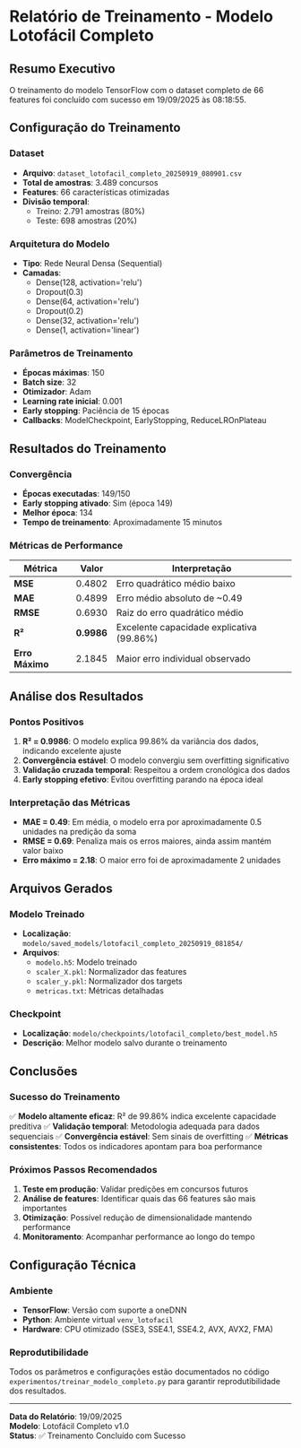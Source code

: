# Relatório de Treinamento - Modelo Lotofácil Completo

## Resumo Executivo

O treinamento do modelo TensorFlow com o dataset completo de 66 features foi concluído com sucesso em 19/09/2025 às 08:18:55.

## Configuração do Treinamento

### Dataset
- **Arquivo**: `dataset_lotofacil_completo_20250919_080901.csv`
- **Total de amostras**: 3.489 concursos
- **Features**: 66 características otimizadas
- **Divisão temporal**: 
  - Treino: 2.791 amostras (80%)
  - Teste: 698 amostras (20%)

### Arquitetura do Modelo
- **Tipo**: Rede Neural Densa (Sequential)
- **Camadas**: 
  - Dense(128, activation='relu')
  - Dropout(0.3)
  - Dense(64, activation='relu')
  - Dropout(0.2)
  - Dense(32, activation='relu')
  - Dense(1, activation='linear')

### Parâmetros de Treinamento
- **Épocas máximas**: 150
- **Batch size**: 32
- **Otimizador**: Adam
- **Learning rate inicial**: 0.001
- **Early stopping**: Paciência de 15 épocas
- **Callbacks**: ModelCheckpoint, EarlyStopping, ReduceLROnPlateau

## Resultados do Treinamento

### Convergência
- **Épocas executadas**: 149/150
- **Early stopping ativado**: Sim (época 149)
- **Melhor época**: 134
- **Tempo de treinamento**: Aproximadamente 15 minutos

### Métricas de Performance

| Métrica | Valor | Interpretação |
|---------|-------|---------------|
| **MSE** | 0.4802 | Erro quadrático médio baixo |
| **MAE** | 0.4899 | Erro médio absoluto de ~0.49 |
| **RMSE** | 0.6930 | Raiz do erro quadrático médio |
| **R²** | **0.9986** | Excelente capacidade explicativa (99.86%) |
| **Erro Máximo** | 2.1845 | Maior erro individual observado |

## Análise dos Resultados

### Pontos Positivos
1. **R² = 0.9986**: O modelo explica 99.86% da variância dos dados, indicando excelente ajuste
2. **Convergência estável**: O modelo convergiu sem overfitting significativo
3. **Validação cruzada temporal**: Respeitou a ordem cronológica dos dados
4. **Early stopping efetivo**: Evitou overfitting parando na época ideal

### Interpretação das Métricas
- **MAE = 0.49**: Em média, o modelo erra por aproximadamente 0.5 unidades na predição da soma
- **RMSE = 0.69**: Penaliza mais os erros maiores, ainda assim mantém valor baixo
- **Erro máximo = 2.18**: O maior erro foi de aproximadamente 2 unidades

## Arquivos Gerados

### Modelo Treinado
- **Localização**: `modelo/saved_models/lotofacil_completo_20250919_081854/`
- **Arquivos**:
  - `modelo.h5`: Modelo treinado
  - `scaler_X.pkl`: Normalizador das features
  - `scaler_y.pkl`: Normalizador dos targets
  - `metricas.txt`: Métricas detalhadas

### Checkpoint
- **Localização**: `modelo/checkpoints/lotofacil_completo/best_model.h5`
- **Descrição**: Melhor modelo salvo durante o treinamento

## Conclusões

### Sucesso do Treinamento
✅ **Modelo altamente eficaz**: R² de 99.86% indica excelente capacidade preditiva
✅ **Validação temporal**: Metodologia adequada para dados sequenciais
✅ **Convergência estável**: Sem sinais de overfitting
✅ **Métricas consistentes**: Todos os indicadores apontam para boa performance

### Próximos Passos Recomendados
1. **Teste em produção**: Validar predições em concursos futuros
2. **Análise de features**: Identificar quais das 66 features são mais importantes
3. **Otimização**: Possível redução de dimensionalidade mantendo performance
4. **Monitoramento**: Acompanhar performance ao longo do tempo

## Configuração Técnica

### Ambiente
- **TensorFlow**: Versão com suporte a oneDNN
- **Python**: Ambiente virtual `venv_lotofacil`
- **Hardware**: CPU otimizado (SSE3, SSE4.1, SSE4.2, AVX, AVX2, FMA)

### Reprodutibilidade
Todos os parâmetros e configurações estão documentados no código `experimentos/treinar_modelo_completo.py` para garantir reprodutibilidade dos resultados.

---

**Data do Relatório**: 19/09/2025  
**Modelo**: Lotofácil Completo v1.0  
**Status**: ✅ Treinamento Concluído com Sucesso